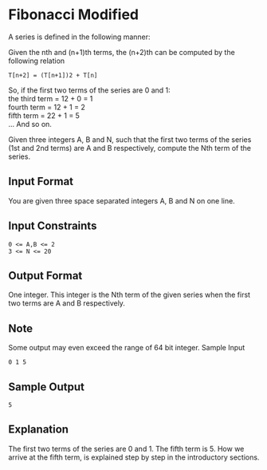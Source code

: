 # Fibonacci Modified

A series is defined in the following manner:

Given the nth and (n+1)th terms, the (n+2)th can be computed by the following relation
```
T[n+2] = (T[n+1])2 + T[n]
```

So, if the first two terms of the series are 0 and 1:  
the third term = 12 + 0 = 1  
fourth term = 12 + 1 = 2  
fifth term = 22 + 1 = 5  
... And so on.  

Given three integers A, B and N, such that the first two terms of the series (1st and 2nd terms) are A and B respectively, compute the Nth term of the series.

## Input Format

You are given three space separated integers A, B and N on one line.

## Input Constraints
```
0 <= A,B <= 2
3 <= N <= 20
```
## Output Format

One integer.
This integer is the Nth term of the given series when the first two terms are A and B respectively.

## Note

Some output may even exceed the range of 64 bit integer.
Sample Input
```
0 1 5  
```
## Sample Output
```
5
```
## Explanation

The first two terms of the series are 0 and 1. The fifth term is 5. How we arrive at the fifth term, is explained step by step in the introductory sections.
